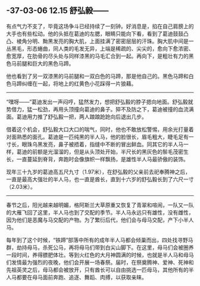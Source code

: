 ## -37-03-06 12.15 舒弘毅——

有点气力不支了，毕竟这场争斗已经持续了一刻钟。好消息是，掐在自己肩膀上的大手也有些松动。他的头抵在葛迪的左腮，眼睛只能向下看，看到了葛迪鼓鼓凸凸、棱角分明、黝黑发亮的胸大肌，上面挂满了密密层层的汗珠。胸大肌中间是一丛黑毛，形态蜷曲，同人类的毛发无异，上端是稀疏的、尖尖的，愈向下愈浓密、愈宽厚，在肋骨的尽头处与同样漆黑的马毛汇合到一起。再向下，是粗壮有力的黑色马前腿和巨大的黑色马蹄。

他也看到了另一双漆黑的马前腿和一双白色的马蹄，那是他自己的。黑色马蹄和白色马蹄纠缠在一起，将地上的红黄色小花踩得一片狼藉。

***

“嘿呀——”葛迪发出一声闷哼，猛然发力，想把舒弘毅的脖子摁向地面。舒弘毅就势借力，猛一松劲，再用头顶撞向葛迪的鼻子。猝不及防之下，葛迪被撞的血流满面。葛迪用力推了舒弘毅一把，两人踉踉跄跄向后退出几步。

借着这个机会，舒弘毅大口大口的喘气，同时，他也不敢放松警惕，用余光打量着对面熟悉的面孔。葛迪是一匹纯黑的半人马，他的脸很长，眉毛粗大，睫毛足有一寸长，眼珠乌黑发亮，鼻子被捂着，指缝中不断的冒出鲜血。同其它的半人马一样，葛迪的前额是光溜溜的，但是从头顶处开始，半尺长的黑灰色的鬃毛茂密生长，一直蔓延到脊背，奔跑时会像旗帜一样飘扬，是雄性半人马最骄傲的装饰。

现年三十九岁的葛迪高五尺九寸（1.97米），在舒弘毅的父亲前去祀奉腾神之后，一直是最高大强壮的半人马，也一直是酋长，直到十六岁的舒弘毅长到了六尺一寸（2.03米）。

***

春节之后，阳光越来越明媚，格阿斯兰大草原重又恢复了青翠和喧闹，一队又一队的大雁飞回了这里，半人马也到了交配的季节。半人马永远只有雄性，没有雌性，因为他们是恶魔与马交配的产物。为了繁衍后代，他们会与母马交配，产下小半人马。

每年到了这个时候，“铁蹄”部落中所有的成年半人马都会倾巢而出，四处找寻野马群，劫持母马，杀死公马，再将母马们带到白尖山脚下。在这里，母马们会被圈养一段时间，养得膘肥体壮。等到火红色的大月神圆满的时候，也就是半人马和母马们发情最为强烈的夜晚，他们会开展一场春祭。届时，在祭奠腾神、爱神、死神和先祖英灵之后，母马都会被放开，只有酋长可以自由挑选一匹母马，其他所有的半人马都要在母马面前奔跑、追逐、舞蹈、肉搏，以获取亲睐。